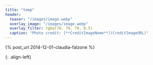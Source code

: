 ```yaml
---
title: "temp"
header:
  teaser: "/images/image.webp"
  overlay_image: "/images/image.webp"
  overlay_filter: rgba(79, 79, 79, 0.5)
  caption: "Photo credit: [**CreditImageNome**](CreditImageURL)"
---
```


{% post_url 2014-12-01-claudia-falzone %}

{: .align-left}
